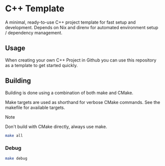 # C++ Template

A minimal, ready-to-use C++ project template for fast setup and development. Depends on Nix and direnv for automated environment setup / dependency management.

## Usage
When creating your own C++ Project in Github you can use this repository as a template to get started quickly.

## Building
Building is done using a combination of both make and CMake.

Make targets are used as shorthand for verbose CMake commands. See the makefile for available targets.

> [!NOTE]
> Don't build with CMake directly, always use make.

```sh
make all
```

### Debug
```sh
make debug
```
